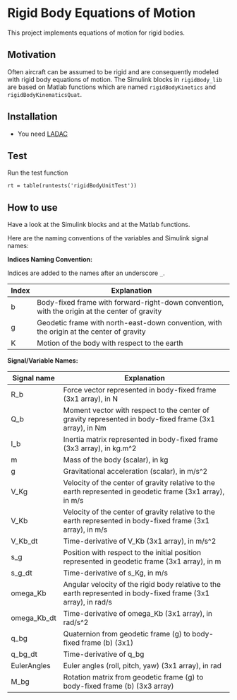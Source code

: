 # Rigid Body Equations of Motion

This project implements equations of motion for rigid bodies.

## Motivation

Often aircraft can be assumed to be rigid and are consequently modeled with rigid body equations of motion.
The Simulink blocks in `rigidBody_lib` are based on Matlab functions which are named `rigidBodyKinetics` and `rigidBodyKinematicsQuat`.


## Installation

- You need [LADAC](../../README.md)


## Test

Run the test function
```
rt = table(runtests('rigidBodyUnitTest'))
```

## How to use

Have a look at the Simulink blocks and at the Matlab functions.

Here are the naming conventions of the variables and Simulink signal names:

**Indices Naming Convention:**

Indices are added to the names after an underscore `_`.

Index | Explanation
--- | ---
b | Body-fixed frame with forward-right-down convention, with the origin at the center of gravity
g | Geodetic frame with north-east-down convention, with the origin at the center of gravity
K | Motion of the body with respect to the earth


**Signal/Variable Names:**

Signal name | Explanation
--- | ---
R_b | Force vector represented in body-fixed frame (3x1 array), in N
Q_b | Moment vector with respect to the center of gravity represented in body-fixed frame (3x1 array), in Nm
I_b | Inertia matrix represented in body-fixed frame (3x3 array), in kg.m^2
m | Mass of the body (scalar), in kg
g | Gravitational acceleration (scalar), in m/s^2
V_Kg | Velocity of the center of gravity relative to the earth represented in geodetic frame (3x1 array), in m/s
V_Kb | Velocity of the center of gravity relative to the earth represented in body-fixed frame (3x1 array), in m/s
V_Kb_dt | Time-derivative of V_Kb (3x1 array), in m/s^2 
s_g | Position with respect to the initial position represented in geodetic frame (3x1 array), in m
s_g_dt | Time-derivative of s_Kg, in m/s
omega_Kb | Angular velocity of the rigid body relative to the earth represented in body-fixed frame (3x1 array), in rad/s
omega_Kb_dt | Time-derivative of omega_Kb (3x1 array), in rad/s^2
q_bg | Quaternion from geodetic frame (g) to body-fixed frame (b) (3x1) 
q_bg_dt | Time-derivative of q_bg
EulerAngles | Euler angles (roll, pitch, yaw) (3x1 array), in rad
M_bg | Rotation matrix from geodetic frame (g) to body-fixed frame (b) (3x3 array)

